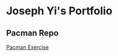 # Joseph Yi's Portfolio
## Pacman Repo
<a href="https://josephjyi.github.io/pacman/"> Pacman Exercise </a>
